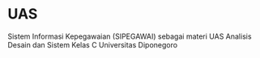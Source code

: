 # UAS
Sistem Informasi Kepegawaian (SIPEGAWAI) sebagai materi UAS Analisis Desain dan Sistem Kelas C Universitas Diponegoro
